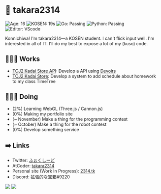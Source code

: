 # 🦊 takara2314
![Age: 16](https://img.shields.io/badge/Age-16-yellow?style=for-the-badge)
![KOSEN: 19s](https://img.shields.io/badge/KOSEN-19s-green?style=for-the-badge)
![Go: Passing](https://img.shields.io/badge/Go-passing-00ADD8?style=for-the-badge)
![Python: Passing](https://img.shields.io/badge/Python-passing-3572A5?style=for-the-badge)
![Editor: VScode](https://img.shields.io/badge/Editor-VScode-0078D4?style=for-the-badge)

Konnichiwa! I'm takara2314—a KOSEN student. I can't flick input well. I'm interested in all of IT. I'll do my best to expose a lot of my (kuso) code.

## 👨🏽‍💻 Works
- [TCJ2 Kadai Store API](https://github.com/takara2314/tcj2-kadai-store-api): Develop a API using [Devoirs](https://github.com/approvers/devoirs)
- [TCJ2 Kadai Store](https://github.com/takara2314/tcj2-kadai-store): Develop a system to add schedule about homework to my class TimeTree

## 👨🏽‍🔬 Doing
- (2%) Learning WebGL (Three.js / Cannon.js)
- (0%) Making my portfolio site
- (~ November) Make a thing for the programming contest
- (~ October) Make a thing for the robot contest
- (0%) Develop something service

## ➡️ Links
- Twitter: [ふぉくしーど](https://twitter.com/takara2314)
- AtCoder: [takara2314](https://atcoder.jp/users/takara2314)
- Personal site (Work In Progress): [2314.tk](https://2314.tk/)
- Discord: 拡張的な宝箱#9220

<a><img src="https://github-readme-stats.vercel.app/api?username=takara2314&count_private=true&show_icons=true&line_height=40&title_color=00ADD8&icon_color=00ADD8" /></a>
<a><img src="https://github-readme-stats.vercel.app/api/top-langs/?username=takara2314&title_color=00ADD8" /></a>
